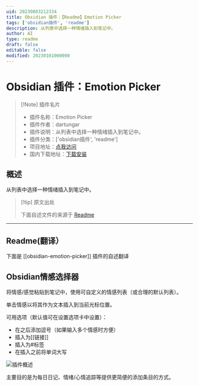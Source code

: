 ```yaml
---
uid: 20230803212334
title: Obsidian 插件：【Readme】Emotion Picker
tags: ['obsidian插件', 'readme']
description: 从列表中选择一种情绪插入到笔记中。
author: AI
type: readme
draft: false
editable: false
modified: 20230101000000
---
```


# Obsidian 插件：Emotion Picker

> [!Note] 插件名片
> - 插件名称：Emotion Picker
> - 插件作者：dartungar
> - 插件说明：从列表中选择一种情绪插入到笔记中。
> - 插件分类：['obsidian插件', 'readme']
> - 项目地址：[点我访问](https://github.com/dartungar/obsidian-emotion-picker)
> - 国内下载地址：[下载安装](https://pkmer.cn/products/plugin/pluginMarket/?obsidian-emotion-picker)

## 概述

从列表中选择一种情绪插入到笔记中。



> [!tip] 原文出处
> 
>下面自述文件的来源于 [Readme](https://ghproxy.net/https://raw.githubusercontent.com/dartungar/obsidian-emotion-picker/master/README.md)
> 

---

## Readme(翻译）

下面是 [[obsidian-emotion-picker]] 插件的自述翻译



## Obsidian情感选择器

将情感/感觉粘贴到笔记中，使用可自定义的情感列表（或合理的默认列表）。

单击情感以将其作为文本插入到当前光标位置。

可用选项（默认值可在设置选项卡中设置）：

- 在之后添加逗号（如果输入多个情感时方便）
- 插入为[[链接]]
- 插入为#标签
- 在插入之前将单词大写

![插件概述](./emotion-picker.png "插件概述")

主要目的是为每日日记、情绪/心情追踪等提供更简便的添加条目的方式。



